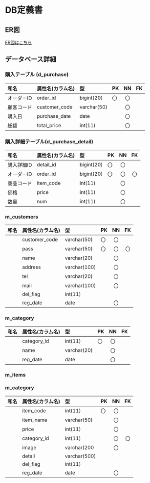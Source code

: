 # DB定義書
## ER図
[ER図はこちら](https://github.com/Aso2001195/2021sys-design/blob/main/DB/ER.md　"ER図はこちら")

## データベース詳細
### 購入テーブル (d_purchase)
|和名|属性名(カラム名)|型|PK|NN|FK|
|:---|:---|:---|:---|:---:|:---:|
|オーダーID|order_id|bigint(20)|〇|〇||
|顧客コード|customer_code|varchar(50)||〇||
|購入日|purchase_date|date||〇||
|総額|total_price|int(11)||〇||

### 購入詳細テーブル(d_purchase_detail)
|和名|属性名(カラム名)|型|PK|NN|FK|
|:---|:---|:---|:---|:---:|:---:|
|購入詳細ID|detail_id|bigint(20)|〇|〇||
|オーダーID|order_id|bigint(20)|〇|〇|〇|
|商品コード|item_code|int(11)||〇||
|価格|price|int(11)||〇||
|数量|num|int(11)||〇||

### m_customers
|和名|属性名(カラム名)|型|PK|NN|FK|
|:---|:---|:---|:---|:---:|:---:|
||customer_code|varchar(50)|〇|〇||
||pass|varchar(50)|〇|〇|〇|
||name|varchar(20)||〇||
||address|varchar(100)||〇||
||tel|varchar(20)||〇||
||mail|varchar(100)||〇||
||del_flag|int(11)||||
||reg_date|date||〇||

### m_category
|和名|属性名(カラム名)|型|PK|NN|FK|
|:---|:---|:---|:---|:---:|:---:|
||category_id|int(11)|〇|〇||
||name|varchar(20)||〇||
||reg_date|date||〇||

### m_items
### m_category
|和名|属性名(カラム名)|型|PK|NN|FK|
|:---|:---|:---|:---|:---:|:---:|
||item_code|int(11)|〇|〇||
||item_name|varchar(50)||〇||
||price|int(11)||〇||
||category_id|int(11)||〇|〇|
||image|varchar(200||〇||
||detail|varchar(500)||||
||del_flag|int(11)||||
||reg_date|date||〇||
